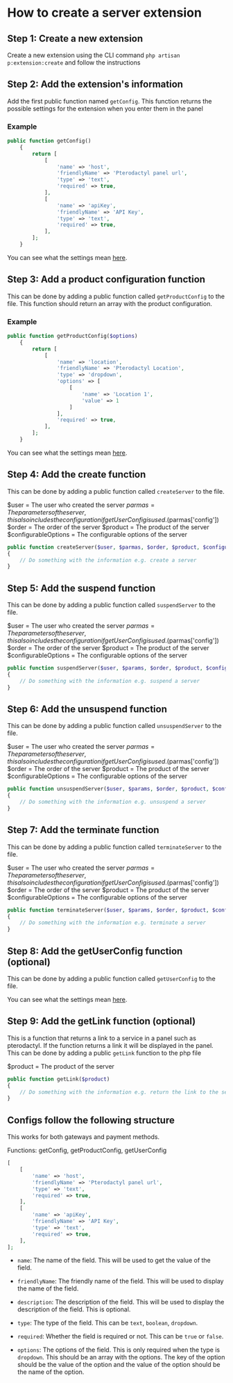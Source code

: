 # How to create a server extension

## Step 1: Create a new extension

Create a new extension using the CLI command `php artisan p:extension:create` and follow the instructions

## Step 2: Add the extension's information

Add the first public function named `getConfig`. This function returns the possible settings for the extension when you enter them in the panel

### Example

```php
public function getConfig()
    {
        return [
            [
                'name' => 'host',
                'friendlyName' => 'Pterodactyl panel url',
                'type' => 'text',
                'required' => true,
            ],
            [
                'name' => 'apiKey',
                'friendlyName' => 'API Key',
                'type' => 'text',
                'required' => true,
            ],
        ];
    }
```

You can see what the settings mean [here](#configs-follow-the-following-structure).

## Step 3: Add a product configuration function

This can be done by adding a public function called `getProductConfig` to the file. This function should return an array with the product configuration.

### Example

```php
public function getProductConfig($options)
    {
        return [
            [
                'name' => 'location',
                'friendlyName' => 'Pterodactyl Location',
                'type' => 'dropdown',
                'options' => [
                    [
                        'name' => 'Location 1',
                        'value' => 1
                    ]
                ],
                'required' => true,
            ],
        ];
    }
```

You can see what the settings mean [here](#configs-follow-the-following-structure).

## Step 4: Add the create function

This can be done by adding a public function called `createServer` to the file.

$user = The user who created the server
$parmas = The parameters of the server, this also includes the configuration if getUserConfig is used. ($parmas['config'])
$order = The order of the server
$product = The product of the server
$configurableOptions = The configurable options of the server

```php
public function createServer($user, $parmas, $order, $product, $configurableOptions)
{
    // Do something with the information e.g. create a server
}
```

## Step 5: Add the suspend function

This can be done by adding a public function called `suspendServer` to the file.

$user = The user who created the server
$parmas = The parameters of the server, this also includes the configuration if getUserConfig is used. ($parmas['config'])
$order = The order of the server
$product = The product of the server
$configurableOptions = The configurable options of the server

```php
public function suspendServer($user, $params, $order, $product, $configurableOptions)
{
    // Do something with the information e.g. suspend a server
}
```

## Step 6: Add the unsuspend function

This can be done by adding a public function called `unsuspendServer` to the file.

$user = The user who created the server
$parmas = The parameters of the server, this also includes the configuration if getUserConfig is used. ($parmas['config'])
$order = The order of the server
$product = The product of the server
$configurableOptions = The configurable options of the server

```php
public function unsuspendServer($user, $params, $order, $product, $configurableOptions)
{
    // Do something with the information e.g. unsuspend a server
}
```

## Step 7: Add the terminate function

This can be done by adding a public function called `terminateServer` to the file.

$user = The user who created the server
$parmas = The parameters of the server, this also includes the configuration if getUserConfig is used. ($parmas['config'])
$order = The order of the server
$product = The product of the server
$configurableOptions = The configurable options of the server

```php
public function terminateServer($user, $params, $order, $product, $configurableOptions)
{
    // Do something with the information e.g. terminate a server
}
```

## Step 8: Add the getUserConfig function (optional)

This can be done by adding a public function called `getUserConfig` to the file.

You can see what the settings mean [here](#configs-follow-the-following-structure).

## Step 9: Add the getLink function (optional)

This is a function that returns a link to a service in a panel such as pterodactyl. If the function returns a link it will be displayed in the panel. This can be done by adding a public `getLink` function to the php file

$product = The product of the server

```php
public function getLink($product)
{
    // Do something with the information e.g. return the link to the server
}
```

## Configs follow the following structure

This works for both gateways and payment methods.

Functions: getConfig, getProductConfig, getUserConfig

```php
[
    [
        'name' => 'host',
        'friendlyName' => 'Pterodactyl panel url',
        'type' => 'text',
        'required' => true,
    ],
    [
        'name' => 'apiKey',
        'friendlyName' => 'API Key',
        'type' => 'text',
        'required' => true,
    ],
];
```

- `name`: The name of the field. This will be used to get the value of the field.
- `friendlyName`: The friendly name of the field. This will be used to display the name of the field.
- `description`: The description of the field. This will be used to display the description of the field. This is optional.
- `type`: The type of the field. This can be `text`, `boolean`, `dropdown`.
- `required`: Whether the field is required or not. This can be `true` or `false`.

- `options`: The options of the field. This is only required when the type is `dropdown`. This should be an array with the options. The key of the option should be the value of the option and the value of the option should be the name of the option.
